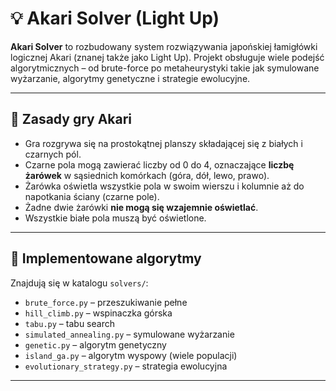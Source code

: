 # 💡 Akari Solver (Light Up)

**Akari Solver** to rozbudowany system rozwiązywania japońskiej łamigłówki logicznej Akari (znanej także jako Light Up). Projekt obsługuje wiele podejść algorytmicznych – od brute-force po metaheurystyki takie jak symulowane wyżarzanie, algorytmy genetyczne i strategie ewolucyjne.

---

## 📜 Zasady gry Akari

- Gra rozgrywa się na prostokątnej planszy składającej się z białych i czarnych pól.
- Czarne pola mogą zawierać liczby od 0 do 4, oznaczające **liczbę żarówek** w sąsiednich komórkach (góra, dół, lewo, prawo).
- Żarówka oświetla wszystkie pola w swoim wierszu i kolumnie aż do napotkania ściany (czarne pole).
- Żadne dwie żarówki **nie mogą się wzajemnie oświetlać**.
- Wszystkie białe pola muszą być oświetlone.

---

## 🧠 Implementowane algorytmy

Znajdują się w katalogu `solvers/`:

- `brute_force.py` – przeszukiwanie pełne
- `hill_climb.py` – wspinaczka górska
- `tabu.py` – tabu search
- `simulated_annealing.py` – symulowane wyżarzanie
- `genetic.py` – algorytm genetyczny
- `island_ga.py` – algorytm wyspowy (wiele populacji)
- `evolutionary_strategy.py` – strategia ewolucyjna

---
